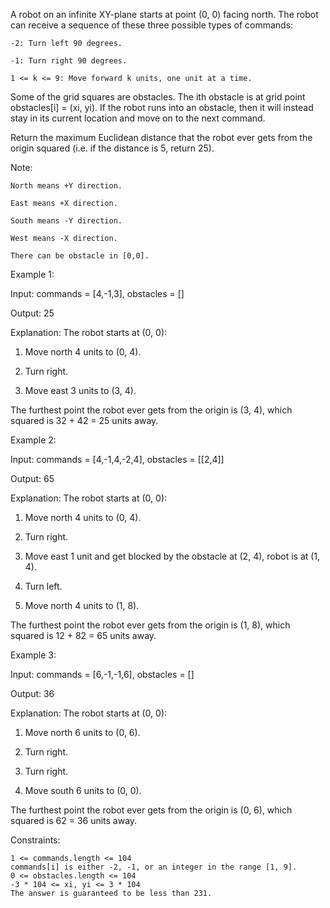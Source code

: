 


A robot on an infinite XY-plane starts at point (0, 0) facing north. The robot can receive a sequence of these three possible types of commands:

    -2: Turn left 90 degrees.

    -1: Turn right 90 degrees.

    1 <= k <= 9: Move forward k units, one unit at a time.
    

Some of the grid squares are obstacles. The ith obstacle is at grid point obstacles[i] = (xi, yi). If the robot runs into an obstacle, then it will instead stay in its current location and move on to the next command.

Return the maximum Euclidean distance that the robot ever gets from the origin squared (i.e. if the distance is 5, return 25).

Note:

    North means +Y direction.

    East means +X direction.

    South means -Y direction.

    West means -X direction.

    There can be obstacle in [0,0].

 

Example 1:

Input: commands = [4,-1,3], obstacles = []

Output: 25

Explanation: The robot starts at (0, 0):

1. Move north 4 units to (0, 4).

2. Turn right.

3. Move east 3 units to (3, 4).

The furthest point the robot ever gets from the origin is (3, 4), which squared is 32 + 42 = 25 units away.

Example 2:

Input: commands = [4,-1,4,-2,4], obstacles = [[2,4]]

Output: 65

Explanation: The robot starts at (0, 0):

1. Move north 4 units to (0, 4).

2. Turn right.

3. Move east 1 unit and get blocked by the obstacle at (2, 4), robot is at (1, 4).

4. Turn left.

5. Move north 4 units to (1, 8).

The furthest point the robot ever gets from the origin is (1, 8), which squared is 12 + 82 = 65 units away.

Example 3:

Input: commands = [6,-1,-1,6], obstacles = []

Output: 36

Explanation: The robot starts at (0, 0):

1. Move north 6 units to (0, 6).

2. Turn right.

3. Turn right.

4. Move south 6 units to (0, 0).

The furthest point the robot ever gets from the origin is (0, 6), which squared is 62 = 36 units away.

 

Constraints:

    1 <= commands.length <= 104
    commands[i] is either -2, -1, or an integer in the range [1, 9].
    0 <= obstacles.length <= 104
    -3 * 104 <= xi, yi <= 3 * 104
    The answer is guaranteed to be less than 231.

